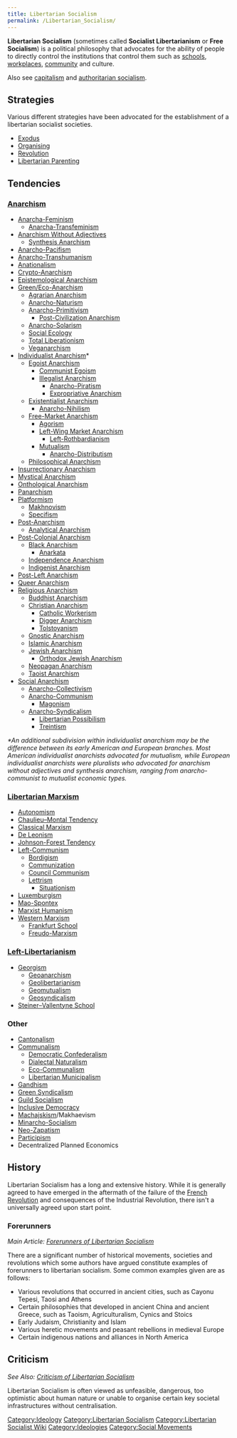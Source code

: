 ```yaml
---
title: Libertarian Socialism
permalink: /Libertarian_Socialism/
---
```


**Libertarian Socialism** (sometimes called **Socialist Libertarianism**
or **Free Socialism**) is a political philosophy that advocates for the
ability of people to directly control the institutions that control them
such as [schools](Democratic_Education "wikilink"),
[workplaces](Workers'_Self-Management "wikilink"),
[community](Democratic_Assembly "wikilink") and culture.

Also see [capitalism](capitalism "wikilink") and [authoritarian
socialism](Authoritarian_Socialism "wikilink").

## Strategies

Various different strategies have been advocated for the establishment
of a libertarian socialist societies.

- [Exodus](Exodus_(Strategy) "wikilink")
- [Organising](Organising "wikilink")
- [Revolution](Revolution "wikilink")
- [Libertarian Parenting](Libertarian_Parenting "wikilink")

## Tendencies

### [Anarchism](Anarchism "wikilink")

- [Anarcha-Feminism](Anarcha-Feminism "wikilink")
  - [Anarcha-Transfeminism](Anarcha-Transfeminism "wikilink")
- [Anarchism Without
  Adjectives](Anarchism_Without_Adjectives "wikilink")
  - [Synthesis Anarchism](Synthesis_Anarchism "wikilink")
- [Anarcho-Pacifism](Anarcho-Pacifism "wikilink")
- [Anarcho-Transhumanism](Anarcho-Transhumanism "wikilink")
- [Anationalism](Anationalism "wikilink")
- [Crypto-Anarchism](Crypto-Anarchism "wikilink")
- [Epistemological Anarchism](Epistemological_Anarchism "wikilink")
- [Green/Eco-Anarchism](Green_Anarchism "wikilink")
  - [Agrarian Anarchism](Agrarian_Anarchism "wikilink")
  - [Anarcho-Naturism](Anarcho-Naturism "wikilink")
  - [Anarcho-Primitivism](Anarcho-Primitivism "wikilink")
    - [Post-Civilization
      Anarchism](Post-Civilization_Anarchism "wikilink")
  - [Anarcho-Solarism](Anarcho-Solarism "wikilink")
  - [Social Ecology](Social_Ecology "wikilink")
  - [Total Liberationism](Total_Liberationism "wikilink")
  - [Veganarchism](Veganarchism "wikilink")
- [Individualist Anarchism](Individualist_Anarchism "wikilink")\*
  - [Egoist Anarchism](Egoist_Anarchism "wikilink")
    - [Communist Egoism](Communist_Egoism "wikilink")
    - [Illegalist Anarchism](Illegalist_Anarchism "wikilink")
      - [Anarcho-Piratism](Anarcho-Piratism "wikilink")
      - [Expropriative Anarchism](Expropriative_Anarchism "wikilink")
  - [Existentialist Anarchism](Existentialist_Anarchism "wikilink")
    - [Anarcho-Nihilism](Anarcho-Nihilism "wikilink")
  - [Free-Market Anarchism](Free-Market_Anarchism "wikilink")
    - [Agorism](Agorism "wikilink")
    - [Left-Wing Market
      Anarchism](Left-Wing_Market_Anarchism "wikilink")
      - [Left-Rothbardianism](Left-Rothbardianism "wikilink")
    - [Mutualism](Mutualism "wikilink")
      - [Anarcho-Distributism](Anarcho-Distributism "wikilink")
  - [Philosophical Anarchism](Philosophical_Anarchism "wikilink")
- [Insurrectionary Anarchism](Insurrectionary_Anarchism "wikilink")
- [Mystical Anarchism](Mystical_Anarchism "wikilink")
- [Onthological Anarchism](Onthological_Anarchism "wikilink")
- [Panarchism](Panarchism "wikilink")
- [Platformism](Platformism "wikilink")
  - [Makhnovism](Makhnovism "wikilink")
  - [Specifism](Specifism "wikilink")
- [Post-Anarchism](Post-Anarchism "wikilink")
  - [Analytical Anarchism](Analytical_Anarchism "wikilink")
- [Post-Colonial Anarchism](Post-Colonial_Anarchism "wikilink")
  - [Black Anarchism](Black_Anarchism "wikilink")
    - [Anarkata](Anarkata "wikilink")
  - [Independence Anarchism](Independence_Anarchism "wikilink")
  - [Indigenist Anarchism](Indigenist_Anarchism "wikilink")
- [Post-Left Anarchism](Post-Left_Anarchism "wikilink")
- [Queer Anarchism](Queer_Anarchism "wikilink")
- [Religious Anarchism](Religious_Anarchism "wikilink")
  - [Buddhist Anarchism](Buddhist_Anarchism "wikilink")
  - [Christian Anarchism](Christian_Anarchism "wikilink")
    - [Catholic Workerism](Catholic_Workerism "wikilink")
    - [Digger Anarchism](Digger_Anarchism "wikilink")
    - [Tolstoyanism](Tolstoyanism "wikilink")
  - [Gnostic Anarchism](Gnostic_Anarchism "wikilink")
  - [Islamic Anarchism](Islamic_Anarchism "wikilink")
  - [Jewish Anarchism](Jewish_Anarchism "wikilink")
    - [Orthodox Jewish Anarchism](Orthodox_Jewish_Anarchism "wikilink")
  - [Neopagan Anarchism](Neopagan_Anarchism "wikilink")
  - [Taoist Anarchism](Taoist_Anarchism "wikilink")
- [Social Anarchism](Social_Anarchism "wikilink")
  - [Anarcho-Collectivism](Anarcho-Collectivism "wikilink")
  - [Anarcho-Communism](Anarcho-Communism "wikilink")
    - [Magonism](Magonism "wikilink")
  - [Anarcho-Syndicalism](Anarcho-Syndicalism "wikilink")
    - [Libertarian Possibilism](Libertarian_Possibilism "wikilink")
    - [Treintism](Treintism "wikilink")

*\*An additional subdivision within individualist anarchism may be the
difference between its early American and European branches. Most
American individualist anarchists advocated for mutualism, while
European individualist anarchists were pluralists who advocated for
anarchism without adjectives and synthesis anarchism, ranging from
anarcho-communist to mutualist economic types.*

### [Libertarian Marxism](Libertarian_Marxism "wikilink")

- [Autonomism](Autonomism "wikilink")
- [Chaulieu–Montal Tendency](Chaulieu–Montal_Tendency "wikilink")
- [Classical Marxism](Classical_Marxism "wikilink")
- [De Leonism](De_Leonism "wikilink")
- [Johnson-Forest Tendency](Johnson-Forest_Tendency "wikilink")
- [Left-Communism](Left-Communism "wikilink")
  - [Bordigism](Bordigism "wikilink")
  - [Communization](Communization "wikilink")
  - [Council Communism](Council_Communism "wikilink")
  - [Lettrism](Lettrism "wikilink")
    - [Situationism](Situationism "wikilink")
- [Luxemburgism](Luxemburgism "wikilink")
- [Mao-Spontex](Mao-Spontex "wikilink")
- [Marxist Humanism](Marxist_Humanism "wikilink")
- [Western Marxism](Western_Marxism "wikilink")
  - [Frankfurt School](Frankfurt_School "wikilink")
  - [Freudo-Marxism](Freudo-Marxism "wikilink")

### [Left-Libertarianism](Left-Libertarianism "wikilink")

- [Georgism](Georgism "wikilink")
  - [Geoanarchism](Geoanarchism "wikilink")
  - [Geolibertarianism](Geolibertarianism "wikilink")
  - [Geomutualism](Geomutualism "wikilink")
  - [Geosyndicalism](Geosyndicalism "wikilink")
- [Steiner–Vallentyne School](Steiner–Vallentyne_School "wikilink")

### Other

- [Cantonalism](Cantonalism "wikilink")
- [Communalism](Communalism "wikilink")
  - [Democratic Confederalism](Democratic_Confederalism "wikilink")
  - [Dialectal Naturalism](Dialectal_Naturalism "wikilink")
  - [Eco-Communalism](Eco-Communalism "wikilink")
  - [Libertarian Municipalism](Libertarian_Municipalism "wikilink")
- [Gandhism](Gandhism "wikilink")
- [Green Syndicalism](Green_Syndicalism "wikilink")
- [Guild Socialism](Guild_Socialism "wikilink")
- [Inclusive Democracy](Inclusive_Democracy "wikilink")
- [Machajskism](Machajskism "wikilink")/Makhaevism
- [Minarcho-Socialism](Minarcho-Socialism "wikilink")
- [Neo-Zapatism](Neo-Zapatism "wikilink")
- [Participism](Participism "wikilink")
- Decentralized Planned Economics

## History

Libertarian Socialism has a long and extensive history. While it is
generally agreed to have emerged in the aftermath of the failure of the
[French Revolution](French_Revolution "wikilink") and consequences of
the Industrial Revolution, there isn't a universally agreed upon start
point.

### Forerunners

*Main Article: [Forerunners of Libertarian
Socialism](Forerunners_of_Libertarian_Socialism "wikilink")*

There are a significant number of historical movements, societies and
revolutions which some authors have argued constitute examples of
forerunners to libertarian socialism. Some common examples given are as
follows:

- Various revolutions that occurred in ancient cities, such as Cayonu
  Tepesi, Taosi and Athens
- Certain philosophies that developed in ancient China and ancient
  Greece, such as Taoism, Agriculturalism, Cynics and Stoics
- Early Judaism, Christianity and Islam
- Various heretic movements and peasant rebellions in medieval Europe
- Certain indigenous nations and alliances in North America

## Criticism

*See Also: [Criticism of Libertarian
Socialism](Criticism_of_Libertarian_Socialism "wikilink")*

Libertarian Socialism is often viewed as unfeasible, dangerous, too
optimistic about human nature or unable to organise certain key societal
infrastructures without centralisation.

[Category:Ideology](Category:Ideology "wikilink") [Category:Libertarian
Socialism](Category:Libertarian_Socialism "wikilink")
[Category:Libertarian Socialist
Wiki](Category:Libertarian_Socialist_Wiki "wikilink")
[Category:Ideologies](Category:Ideologies "wikilink") [Category:Social
Movements](Category:Social_Movements "wikilink")
